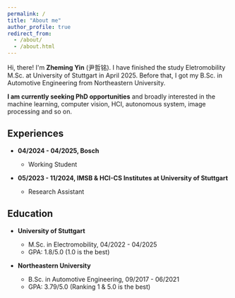```yaml
---
permalink: /
title: "About me"
author_profile: true
redirect_from: 
  - /about/
  - /about.html
---
```


Hi, there! I'm **Zheming Yin** (尹哲铭). I have finished the study Eletromobility M.Sc. at University of Stuttgart in April 2025. Before that, I got my B.Sc. in Automotive Engineering from Northeastern University.

**I am currently seeking PhD opportunities** and broadly interested in the machine learning, computer vision, HCI, autonomous system, image processing and so on.

## Experiences
- **04/2024 - 04/2025, Bosch**
	- Working Student

- **05/2023 - 11/2024, IMSB & HCI-CS Institutes at University of Stuttgart**
	- Research Assistant


## Education
- **University of Stuttgart**
	- M.Sc. in Electromobility, 04/2022 - 04/2025
	- GPA: 1.8/5.0 (1.0 is the best)

- **Northeastern University**
	- B.Sc. in Automotive Engineering, 09/2017 - 06/2021
	- GPA: 3.79/5.0 (Ranking 1 & 5.0 is the best)
